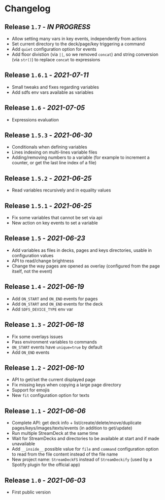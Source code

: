 # Changelog


## Release `1.7` - *IN PROGRESS*

- Allow setting many vars in key events, independently from actions
- Set current directory to the deck/page/key triggering a command
- Add `quiet` configuration option for events
- Add floor divistion (via `||`, so we removed `concat`) and string conversion (via `str()`) to replace `concat` to expressions


## Release `1.6.1` - *2021-07-11*

- Small tweaks and fixes regarding variables
- Add sdfs env vars available as variables


## Release `1.6` - *2021-07-05*

- Expressions evaluation


## Release `1.5.3` - *2021-06-30*

- Conditionals when defining variables
- Lines indexing on multi-lines variable files
- Adding/removing numbers to a variable (for example to increment a counter, or get the last line index of a file)


## Release `1.5.2` - *2021-06-25*

- Read variables recursively and in equality values


## Release `1.5.1` - *2021-06-25*

- Fix some variables that cannot be set via api
- New action on key events to set a variable


## Release `1.5` - *2021-06-23*

- Add variables as files in decks, pages and keys directories, usable in configuration values
- API to read/change brightness
- Change the way pages are opened as overlay (configured from the page itself, not the event)


## Release `1.4` - *2021-06-19*

- Add `ON_START` and `ON_END` events for pages
- Add `ON_START` and `ON_END` events for the deck
- Add `SDFS_DEVICE_TYPE` env var


## Release `1.3` - *2021-06-18*

- Fix some overlays issues
- Pass environment variables to commands
- `ON_START` events have `unique=true` by default
- Add `ON_END` events


## Release `1.2` - *2021-06-10*

- API to get/set the current displayed page
- Fix missing keys when copying a large page directory
- Support for emojis
- New `fit` configuration option for texts


## Release `1.1` - *2021-06-06*

- Complete API: get deck info + list/create/delete/move/duplicate pages/keys/images/texts/events (in addition to get/update) 
- Run multiple StreamDeck at the same time
- Wait for StreamDecks and directories to be available at start and if made unavailable
- Add `__inside__` possible value for `file` and `command` configuration option to read from the file content instead of the file name
- New project name: `StreamDeckFS` instead of `StreamDeckify` (used by a Spotify plugin for the official app)


## Release `1.0` - *2021-06-03*

- First public version